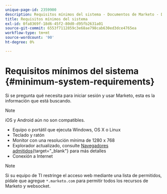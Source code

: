 ```yaml
---
unique-page-id: 2359900
description: Requisitos mínimos del sistema - Documentos de Marketo - Documentación del producto
title: Requisitos mínimos del sistema
exl-id: 0fa8369f-18d6-45f2-80d0-d95fb2631a01
source-git-commit: 6553f7112859c3e68ae798cab630ed3dce4765ea
workflow-type: tm+mt
source-wordcount: '90'
ht-degree: 0%

---
```


# Requisitos mínimos del sistema {#minimum-system-requirements}

Si se pregunta qué necesita para iniciar sesión y usar Marketo, esta es la información que está buscando.

>[!NOTE]
>
>iOS y Android aún no son compatibles.

* Equipo o portátil que ejecuta Windows, OS X o Linux
* Teclado y ratón
* Monitor con una resolución mínima de 1280 x 768
* Explorador actualizado, consulte [Navegadores admitidos](/help/marketo/product-docs/administration/setup-administration/supported-browsers.md){target=&quot;_blank&quot;} para más detalles
* Conexión a Internet

>[!NOTE]
>
>Si su equipo de TI restringe el acceso web mediante una lista de permitidos, pídale que agregue `*.marketo.com` para permitir todos los recursos de Marketo y websocket.
